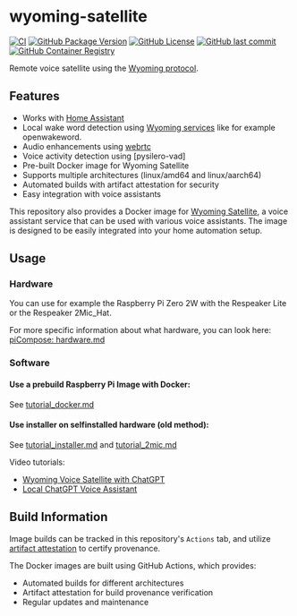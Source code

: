 # wyoming-satellite

[![CI](https://github.com/florian-asche/wyoming-satellite/actions/workflows/docker-build-release.yml/badge.svg)](https://github.com/florian-asche/wyoming-satellite/actions/workflows/docker-build-release.yml) [![GitHub Package Version](https://img.shields.io/github/v/tag/florian-asche/wyoming-satellite?label=version)](https://github.com/florian-asche/wyoming-satellite/pkgs/container/wyoming-satellite) [![GitHub License](https://img.shields.io/github/license/florian-asche/wyoming-satellite)](https://github.com/florian-asche/wyoming-satellite/blob/main/LICENSE.md) [![GitHub last commit](https://img.shields.io/github/last-commit/florian-asche/wyoming-satellite)](https://github.com/florian-asche/wyoming-satellite/commits) [![GitHub Container Registry](https://img.shields.io/badge/Container%20Registry-GHCR-blue)](https://github.com/florian-asche/wyoming-satellite/pkgs/container/wyoming-satellite)

Remote voice satellite using the [Wyoming protocol](https://github.com/rhasspy/wyoming).

## Features

- Works with [Home Assistant](https://www.home-assistant.io/integrations/wyoming)
- Local wake word detection using [Wyoming services](https://github.com/rhasspy/wyoming#wyoming-projects) like for example openwakeword.
- Audio enhancements using [webrtc](https://github.com/rhasspy/webrtc-noise-gain/)
- Voice activity detection using [pysilero-vad]
- Pre-built Docker image for Wyoming Satellite
- Supports multiple architectures (linux/amd64 and linux/aarch64)
- Automated builds with artifact attestation for security
- Easy integration with voice assistants

This repository also provides a Docker image for [Wyoming Satellite](https://github.com/rhasspy/wyoming-satellite), a voice assistant service that can be used with various voice assistants. The image is designed to be easily integrated into your home automation setup.

## Usage

### Hardware

You can use for example the Raspberry Pi Zero 2W with the Respeaker Lite or the Respeaker 2Mic_Hat.

For more specific information about what hardware, you can look here: [piCompose: hardware.md](https://github.com/florian-asche/PiCompose/docs/hardware.md)

### Software

#### Use a prebuild Raspberry Pi Image with Docker:

See [tutorial_docker.md](docs/tutorial_docker.md)

#### Use installer on selfinstalled hardware (old method):

See [tutorial_installer.md](docs/tutorial_installer.md) and [tutorial_2mic.md](docs/tutorial_2mic.md)

Video tutorials:

* [Wyoming Voice Satellite with ChatGPT](https://www.youtube.com/watch?v=eTKgc0YDCwE)
* [Local ChatGPT Voice Assistant](https://www.youtube.com/watch?v=pAKqKTkx5X4)

## Build Information

Image builds can be tracked in this repository's `Actions` tab, and utilize [artifact attestation](https://docs.github.com/en/actions/security-guides/using-artifact-attestations-to-establish-provenance-for-builds) to certify provenance.

The Docker images are built using GitHub Actions, which provides:

- Automated builds for different architectures
- Artifact attestation for build provenance verification
- Regular updates and maintenance
